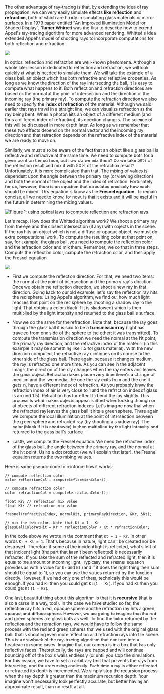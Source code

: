 The other advantage of ray-tracing is that, by extending the idea of ray propagation, we can very easily simulate effects **like reflection** and **refraction**, both of which are handy in simulating glass materials or mirror surfaces. In a 1979 paper entitled "An Improved Illumination Model for Shaded Display", **Turner Whitted** was the first to describe how to extend Appel's ray-tracing algorithm for more advanced rendering. Whitted's idea extended Appel's model of shooting rays to incorporate computations for both reflection and refraction.

![](/images/upload/introduction-to-ray-tracing/boule-neige.png)

In optics, reflection and refraction are well-known phenomena. Although a whole later lesson is dedicated to reflection and refraction, we will look quickly at what is needed to simulate them. We will take the example of a glass ball, an object which has both refractive and reflective properties. As long as we know the direction of the ray intersecting the ball, it is easy to compute what happens to it. Both reflection and refraction directions are based on the normal at the point of intersection and the direction of the incoming ray (the primary ray). To compute the refraction direction we also need to specify the **index of refraction** of the material. Although we said earlier that rays travel in a straight line, we can visualize refraction as the ray being bent. When a photon hits an object of a different medium (and thus a different index of refraction), its direction changes. The science of this will be discussed in more depth later. As long as we remember that these two effects depend on the normal vector and the incoming ray direction and that refraction depends on the refractive index of the material we are ready to move on.

Similarly, we must also be aware of the fact that an object like a glass ball is reflective and refractive at the same time. We need to compute both for a given point on the surface, but how do we mix them? Do we take 50% of the reflection result and mix it with 50% of the refraction result? Unfortunately, it is more complicated than that. The mixing of values is dependent upon the angle between the primary ray (or viewing direction) and both the normal of the object and the index of refraction. Fortunately for us, however, there is an equation that calculates precisely how each should be mixed. This equation is know as the **Fresnel equation**. To remain concise, all we need to know, for now, is that it exists and it will be useful in the future in determining the mixing values.

![Figure 1: using optical laws to compute reflection and refraction rays](/images/upload/introduction-to-ray-tracing/reflectionrefraction.gif)

Let's recap. How does the Whitted algorithm work? We shoot a primary ray from the eye and the closest intersection (if any) with objects in the scene. If the ray hits an object which is not a diffuse or opaque object, we must do extra computational work. To compute the resulting color at that point on, say, for example, the glass ball, you need to compute the reflection color and the refraction color and mix them. Remember, we do that in three steps. Compute the reflection color, compute the refraction color, and then apply the Fresnel equation.

![](/images/upload/introduction-to-ray-tracing/glassball.png)

- First we compute the reflection direction. For that, we need two items: the normal at the point of intersection and the primary ray's direction. Once we obtain the reflection direction, we shoot a new ray in that direction. Going back to our old example, let's say the reflection ray hits the red sphere. Using Appel's algorithm, we find out how much light reaches that point on the red sphere by shooting a shadow ray to the light. That obtains a color (black if it is shadowed) which is then multiplied by the light intensity and returned to the glass ball's surface.

- Now we do the same for the refraction. Note that, because the ray goes through the glass ball it is said to be a **transmission ray** (light has traveled from one side of the sphere to the other; it was transmitted). To compute the transmission direction we need the normal at the hit point, the primary ray direction, and the refractive index of the material (in this example it may be something like 1.5 for glass material). With the new direction computed, the refractive ray continues on its course to the other side of the glass ball. There again, because it changes medium, the ray is refracted one more time. As you can see in the adjacent image, the direction of the ray changes when the ray enters and leaves the glass object. Refraction takes place every time there's a change of medium and the two media, the one the ray exits from and the one it gets in, have a different index of refraction. As you probably know the refraction index of air is very close to 1 and the refraction index of glass is around 1.5). Refraction has for effect to bend the ray slightly. This process is what makes objects appear shifted when looking through or at objects of different refraction indexes. Let's imagine now that when the refracted ray leaves the glass ball it hits a green sphere. There again we compute the local illumination at the point of intersection between the green sphere and refracted ray (by shooting a shadow ray). The color (black if it is shadowed) is then multiplied by the light intensity and returned to the glass ball's surface

- Lastly, we compute the Fresnel equation. We need the refractive index of the glass ball, the angle between the primary ray, and the normal at the hit point. Using a dot product (we will explain that later), the Fresnel equation returns the two mixing values.

Here is some pseudo-code to reinforce how it works:

```
// compute reflection color
color reflectionCol = computeReflectionColor(); 

// compute refraction color
color refractionCol = computeRefractionColor(); 

float Kr; // reflection mix value
float Kt; // refraction mix value

fresnel(refractiveIndex, normalHit, primaryRayDirection, &Kr, &Kt);

// mix the two color. Note that Kt = 1 - Kr
glassBallColorAtHit = Kr * reflectionColor + Kt * refractionColor;
```

In the code above we wrote in the comment that `Kt = 1 - Kr`. In other words `Kr + Kt = 1`. That's because in nature, light can't be created nor be destroyed. Therefore if some of the incident light is reflected, what's left of that incident light (the part that hasn't been reflected) is necessarily refracted. If you take the sum of the reflected and refracted light, then it is equal to the amount of incoming light. Typically, the Fresnel equation provides us with a value for `Kr` and `Kt` (and if it does the right thing their sum should be equal to 1), so you can use the values returned by the function directly. However, if we had only one of them, technically this would be enough. If you had `Kr` then you could get `Kt`  (`1 - Kr`). If you had `Kt` then you could get `Kt` (`1 - Kr`).

One last, beautiful thing about this algorithm is that it is **recursive** (that is also a curse in a way, too!). In the case we have studied so far, the reflection ray hits a red, opaque sphere and the refraction ray hits a green, opaque, and diffuse sphere. However, we are going to imagine that the red and green spheres are glass balls as well. To find the color returned by the reflection and the refraction rays, we would have to follow the same process with the red and green spheres that we used with the original glass ball: that is shooting even more reflection and refraction rays into the scene. This is a drawback of the ray-tracing algorithm that can turn into a headeach in some cases. Imagine that our camera is in a box that has only reflective faces. Theoretically, the rays are trapped and will continue bouncing off of the box's walls endlessly (or until you stop the simulation). For this reason, we have to set an arbitrary limit that prevents the rays from interacting, and thus recursing endlessly. Each time a ray is either reflected or refracted its depth is incremented. We simply stop the recursion process when the ray depth is greater than the maximum recursion depth. Your imagine won't necessarily look perfectly accurate, but better having an approximate result, than no result at all.